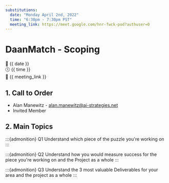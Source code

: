 ```yaml
---
substitutions:
  date: "Monday April 2nd, 2022"
  time: "6:30pm - 7:30pm PST"
  meeting_link: https://meet.google.com/hnr-fwck-pod?authuser=0
---
```


# DaanMatch - Scoping

📅 {{ date }} <br>
🕔 {{ time }} <br>
🔗 {{ meeting_link }} <br>

## 1. Call to Order

- Alan Manewitz - alan.manewitz@ai-strategies.net
- Invited Member

## 2. Main Topics

:::{admonition} Q1
Understand which piece of the puzzle you're working on
:::

:::{admonition} Q2
Understand how you would measure success for the piece you're working on and the Project as a whole
:::

:::{admonition} Q3
Understand the 3 most valuable Deliverables for your area and the project as a whole
:::
